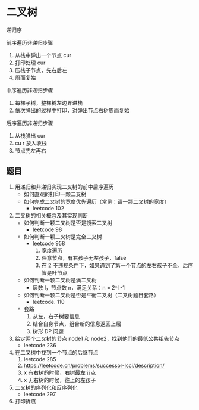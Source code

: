 # 二叉树



递归序



前序遍历非递归步骤

1. 从栈中弹出一个节点 cur
2. 打印处理 cur
3. 压栈子节点，先右后左
4. 周而复始



中序遍历非递归步骤

1. 每棵子树，整棵树左边界进栈
2. 依次弹出的过程中打印，对弹出节点右树周而复始

后序遍历非递归步骤

1. 从栈弹出 cur
2. cu r 放入收栈
3. 节点先左再右





## 题目



1. 用递归和非递归实现二叉树的前中后序遍历
   * 如何直观的打印一颗二叉树
   * 如何完成二叉树的宽度优先遍历（常见：请一颗二叉树的宽度）
     * leetcode 102
2. 二叉树的相关概念及其实现判断
   * 如何判断一颗二叉树是否是搜索二叉树
     * leetcode 98
   * 如何判断一颗二叉树是完全二叉树
     * leetcode 958
       1. 宽度遍历
       2. 任意节点，有右孩子无左孩子，false
       3. 在 2 不违规条件下，如果遇到了第一个节点的左右孩子不全，后序皆是叶节点
   * 如何判断一颗二叉树是满二叉树
     * 层数 l，节点数 n，满足关系：n = 2^l -1
   * 如何判断一颗二叉树是否是平衡二叉树（二叉树题目套路）
     * leetcode. 110
   * 套路
     1. 从左，右子树要信息
     2. 结合自身节点，组合新的信息返回上层
     3. 树形 DP 问题
3. 给定两个二叉树的节点 node1 和 node2，找到他们的最低公共祖先节点
   * leetcode 236
4. 在二叉树中找到一个节点的后继节点
   1. leetcode 285 
   2. https://leetcode.cn/problems/successor-lcci/description/
   3. x  有右树的时候，右树最左节点
   4. x 无右树的时候，往上的左孩子
5. 二叉树的序列化和反序列化
   * leetcode 297
6. 打印折痕